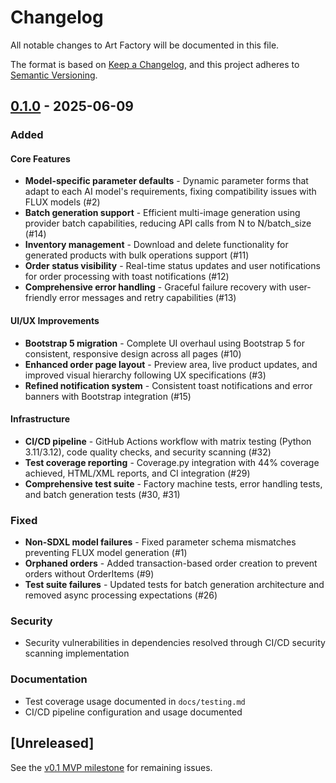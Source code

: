 # Changelog

All notable changes to Art Factory will be documented in this file.

The format is based on [Keep a Changelog](https://keepachangelog.com/en/1.0.0/),
and this project adheres to [Semantic Versioning](https://semver.org/spec/v2.0.0.html).

## [0.1.0] - 2025-06-09

### Added

#### Core Features
- **Model-specific parameter defaults** - Dynamic parameter forms that adapt to each AI model's requirements, fixing compatibility issues with FLUX models (#2)
- **Batch generation support** - Efficient multi-image generation using provider batch capabilities, reducing API calls from N to N/batch_size (#14)
- **Inventory management** - Download and delete functionality for generated products with bulk operations support (#11)
- **Order status visibility** - Real-time status updates and user notifications for order processing with toast notifications (#12)
- **Comprehensive error handling** - Graceful failure recovery with user-friendly error messages and retry capabilities (#13)

#### UI/UX Improvements
- **Bootstrap 5 migration** - Complete UI overhaul using Bootstrap 5 for consistent, responsive design across all pages (#10)
- **Enhanced order page layout** - Preview area, live product updates, and improved visual hierarchy following UX specifications (#3)
- **Refined notification system** - Consistent toast notifications and error banners with Bootstrap integration (#15)

#### Infrastructure
- **CI/CD pipeline** - GitHub Actions workflow with matrix testing (Python 3.11/3.12), code quality checks, and security scanning (#32)
- **Test coverage reporting** - Coverage.py integration with 44% coverage achieved, HTML/XML reports, and CI integration (#29)
- **Comprehensive test suite** - Factory machine tests, error handling tests, and batch generation tests (#30, #31)

### Fixed
- **Non-SDXL model failures** - Fixed parameter schema mismatches preventing FLUX model generation (#1)
- **Orphaned orders** - Added transaction-based order creation to prevent orders without OrderItems (#9)
- **Test suite failures** - Updated tests for batch generation architecture and removed async processing expectations (#26)

### Security
- Security vulnerabilities in dependencies resolved through CI/CD security scanning implementation

### Documentation
- Test coverage usage documented in `docs/testing.md`
- CI/CD pipeline configuration and usage documented

## [Unreleased]

See the [v0.1 MVP milestone](https://github.com/bendavieshe3/art-factory/milestone/1) for remaining issues.

[0.1.0]: https://github.com/bendavieshe3/art-factory/releases/tag/v0.1.0